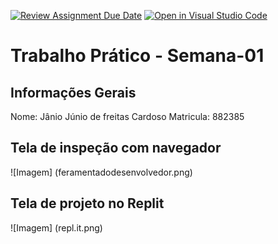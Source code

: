 [![Review Assignment Due Date](https://classroom.github.com/assets/deadline-readme-button-22041afd0340ce965d47ae6ef1cefeee28c7c493a6346c4f15d667ab976d596c.svg)](https://classroom.github.com/a/obNX3F-y)
[![Open in Visual Studio Code](https://classroom.github.com/assets/open-in-vscode-2e0aaae1b6195c2367325f4f02e2d04e9abb55f0b24a779b69b11b9e10269abc.svg)](https://classroom.github.com/online_ide?assignment_repo_id=18253803&assignment_repo_type=AssignmentRepo)
# Trabalho Prático - Semana-01

## Informações Gerais
Nome: Jânio Júnio de freitas Cardoso
Matricula: 882385

## Tela de inspeção com navegador
![Imagem] (feramentadodesenvolvedor.png)

## Tela de projeto no Replit
![Imagem] (repl.it.png)

